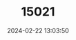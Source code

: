 ---
title: "15021"
category: "Obovaria jacksoniana"
draft: false
date: 2024-02-22 13:03:50
languages:
  English: ["Southern Hickorynut"]
---